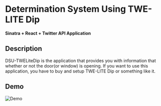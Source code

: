 # **Determination System Using TWE-LITE Dip**
**Sinatra + React + Twitter API Application**

## Description
DSU-TWELiteDip is the application that provides you with information that whether or not the door(or window) is opening.
If you want to use this application, you have to buy and setup TWE-LITE Dip or something like it.

## Demo
![Demo](https://drive.google.com/file/d/0B1Vqb_YcuNMnTm9wa3FsVk9kbFE/view?usp=sharing)
